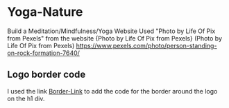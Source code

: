 # Yoga-Nature
Build a Meditation/Mindfulness/Yoga Website
Used "Photo by Life Of Pix from Pexels" from the website {Photo by Life Of Pix from Pexels}
(Photo by Life Of Pix from Pexels)
https://www.pexels.com/photo/person-standing-on-rock-formation-7640/

## Logo border code
I used the link [Border-Link](https://stackoverflow.com/questions/2570972/css-font-border) to add the code for the border around the logo on the h1 div. 

